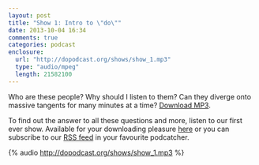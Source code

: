 ```yaml
---
layout: post
title: "Show 1: Intro to \"do\""
date: 2013-10-04 16:34
comments: true
categories: podcast
enclosure:
  url: "http://dopodcast.org/shows/show_1.mp3"
  type: "audio/mpeg"
  length: 21582100
---
```

Who are these people? Why should I listen to them? Can they diverge onto
massive tangents for many minutes at a time? [Download MP3](http://dopodcast.org/shows/show_1.mp3).

To find out the answer to all these questions and more, listen to our first
ever show.  Available for your downloading pleasure [here](http://dopodcast.org/shows/show_1.mp3)
or you can subscribe to our [RSS feed](http://dopodcast.org/rss.xml) in your
favourite podcatcher.

{% audio http://dopodcast.org/shows/show_1.mp3 %}
